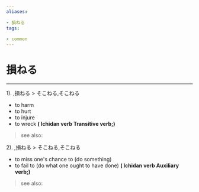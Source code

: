 ```yaml
---
aliases:
    
- 損ねる
tags:
    
- common
---
```


# 損ねる
---
1).
,損ねる > そこねる,そこねる

- to harm
- to hurt
- to injure
- to wreck
**( Ichidan verb Transitive verb;)**
> see also: 
            
2).
,損ねる > そこねる,そこねる

- to miss one's chance to (do something)
- to fail to (do what one ought to have done)
**( Ichidan verb Auxiliary verb;)**
> see also: 
            